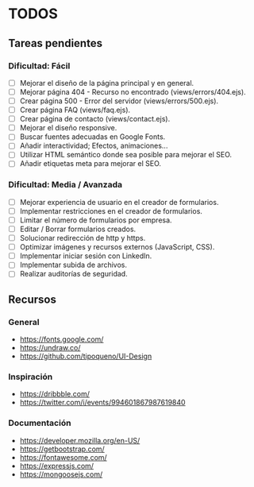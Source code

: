 # TODOS

## Tareas pendientes

### Dificultad: Fácil

- [ ] Mejorar el diseño de la página principal y en general.
- [ ] Mejorar página 404 - Recurso no encontrado (views/errors/404.ejs).
- [ ] Crear página 500 - Error del servidor (views/errors/500.ejs).
- [ ] Crear página FAQ (views/faq.ejs).
- [ ] Crear página de contacto (views/contact.ejs).
- [ ] Mejorar el diseño responsive.
- [ ] Buscar fuentes adecuadas en Google Fonts.
- [ ] Añadir interactividad; Efectos, animaciones...
- [ ] Utilizar HTML semántico donde sea posible para mejorar el SEO.
- [ ] Añadir etiquetas meta para mejorar el SEO.

### Dificultad: Media / Avanzada

- [ ] Mejorar experiencia de usuario en el creador de formularios.
- [ ] Implementar restricciones en el creador de formularios.
- [ ] Limitar el número de formularios por empresa.
- [ ] Editar / Borrar formularios creados.
- [ ] Solucionar redirección de http y https.
- [ ] Optimizar imágenes y recursos externos (JavaScript, CSS).
- [ ] Implementar iniciar sesión con LinkedIn.
- [ ] Implementar subida de archivos.
- [ ] Realizar auditorías de seguridad.

## Recursos

### General

- https://fonts.google.com/
- https://undraw.co/
- https://github.com/tipoqueno/UI-Design

### Inspiración

- https://dribbble.com/
- https://twitter.com/i/events/994601867987619840

### Documentación

- https://developer.mozilla.org/en-US/
- https://getbootstrap.com/
- https://fontawesome.com/
- https://expressjs.com/
- https://mongoosejs.com/
